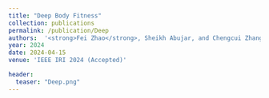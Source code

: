```yaml
---
title: "Deep Body Fitness"
collection: publications
permalink: /publication/Deep
authors:  '<strong>Fei Zhao</strong>, Sheikh Abujar, and Chengcui Zhang.'
year: 2024
date: 2024-04-15  
venue: 'IEEE IRI 2024 (Accepted)'

header:
  teaser: "Deep.png"
---
```



